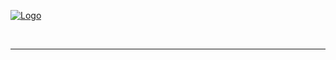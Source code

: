 
[![Logo](http://luxeengine.com/images/logo.png)](index.html)






&nbsp;
&nbsp;
&nbsp;

---  


&nbsp;   
&nbsp;   